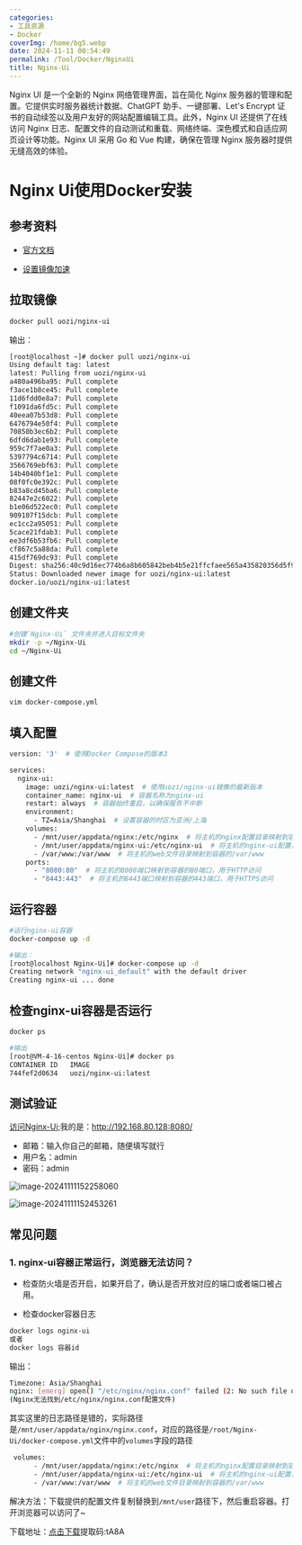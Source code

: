 ```yaml
---
categories:
- 工具资源
- Docker
coverImg: /home/bg5.webp
date: 2024-11-11 00:54:49
permalink: /Tool/Docker/NginxUi
title: Nginx-Ui
---
```

Nginx UI 是一个全新的 Nginx 网络管理界面，旨在简化 Nginx 服务器的管理和配置。它提供实时服务器统计数据、ChatGPT 助手、一键部署、Let's Encrypt 证书的自动续签以及用户友好的网站配置编辑工具。此外，Nginx UI 还提供了在线访问 Nginx 日志、配置文件的自动测试和重载、网络终端、深色模式和自适应网页设计等功能。Nginx UI 采用 Go 和 Vue 构建，确保在管理 Nginx 服务器时提供无缝高效的体验。

<!-- truncate -->

# Nginx Ui使用Docker安装

## 参考资料

- [官方文档](https://nginxui.com/zh_CN/guide/getting-started.html#%E5%AE%89%E8%A3%85)

- [设置镜像加速](https://hydoc.netlify.app/docs/Blog/tutorial/Ruyu-Blog/#112%E8%AE%BE%E7%BD%AE%E5%9B%BD%E5%86%85%E9%95%9C%E5%83%8F)



## 拉取镜像

```bash
docker pull uozi/nginx-ui
```

输出：

```bash
[root@localhost ~]# docker pull uozi/nginx-ui
Using default tag: latest
latest: Pulling from uozi/nginx-ui
a480a496ba95: Pull complete 
f3ace1b8ce45: Pull complete 
11d6fdd0e8a7: Pull complete 
f1091da6fd5c: Pull complete 
40eea07b53d8: Pull complete 
6476794e50f4: Pull complete 
70850b3ec6b2: Pull complete 
6dfd6dab1e93: Pull complete 
959c7f7ae0a3: Pull complete 
5397794c6714: Pull complete 
3566769ebf63: Pull complete 
14b4040bf1e1: Pull complete 
08f0fc0e392c: Pull complete 
b83a8cd45ba6: Pull complete 
82447e2c6022: Pull complete 
b1e06d522ec0: Pull complete 
909107f15dcb: Pull complete 
ec1cc2a95051: Pull complete 
5cace21fdab3: Pull complete 
ee3df6b53fb6: Pull complete 
cf867c5a88da: Pull complete 
415df769dc93: Pull complete 
Digest: sha256:40c9d16ec774b6a8b605842beb4b5e21ffcfaee565a435820356d5f941d730fe
Status: Downloaded newer image for uozi/nginx-ui:latest
docker.io/uozi/nginx-ui:latest
```

## 创建文件夹

```bash
#创建`Nginx-Ui` 文件夹并进入目标文件夹
mkdir -p ~/Nginx-Ui
cd ~/Nginx-Ui
```

## 创建文件

```bash
vim docker-compose.yml
```

## 填入配置

```bash
version: '3'  # 使用Docker Compose的版本3

services:
  nginx-ui:
    image: uozi/nginx-ui:latest  # 使用uozi/nginx-ui镜像的最新版本
    container_name: nginx-ui  # 容器名称为nginx-ui
    restart: always  # 容器始终重启，以确保服务不中断
    environment:
      - TZ=Asia/Shanghai  # 设置容器的时区为亚洲/上海
    volumes:
      - /mnt/user/appdata/nginx:/etc/nginx  # 将主机的nginx配置目录映射到容器的/etc/nginx
      - /mnt/user/appdata/nginx-ui:/etc/nginx-ui  # 将主机的nginx-ui配置目录映射到容器的/etc/nginx-ui
      - /var/www:/var/www  # 将主机的web文件目录映射到容器的/var/www
    ports:
      - "8080:80"  # 将主机的8080端口映射到容器的80端口，用于HTTP访问
      - "8443:443"  # 将主机的8443端口映射到容器的443端口，用于HTTPS访问
```

## 运行容器

```bash
#运行nginx-ui容器
docker-compose up -d

#输出：
[root@localhost Nginx-Ui]# docker-compose up -d
Creating network "nginx-ui_default" with the default driver
Creating nginx-ui ... done
```

## 检查nginx-ui容器是否运行

```bash
docker ps

#输出
[root@VM-4-16-centos Nginx-Ui]# docker ps
CONTAINER ID   IMAGE                                                      COMMAND                   CREATED          STATUS         PORTS                                                                                    NAMES
744fef2d0634   uozi/nginx-ui:latest                                       "/init"                   10 seconds ago   Up 9 seconds   0.0.0.0:8080->80/tcp, :::8080->80/tcp, 0.0.0.0:8443->443/tcp, :::8443->443/tcp           nginx-ui
```

## 测试验证

[访问Nginx-Ui](http://192.168.80.128:8080/);我的是：http://192.168.80.128:8080/

- 邮箱：输入你自己的邮箱，随便填写就行
- 用户名：admin
- 密码：admin

![image-20241111152258060](https://seasir.top/images/image-20241111152258060.png)

![image-20241111152453261](https://seasir.top/images/image-20241111152453261.png)

## 常见问题
### 1. nginx-ui容器正常运行，浏览器无法访问？
- 检查防火墙是否开启，如果开启了，确认是否开放对应的端口或者端口被占用。

- 检查docker容器日志
```bash
docker logs nginx-ui
或者
docker logs 容器id
```
输出：
```bash
Timezone: Asia/Shanghai
nginx: [emerg] open() "/etc/nginx/nginx.conf" failed (2: No such file or directory)
(Nginx无法找到/etc/nginx/nginx.conf配置文件)
```
其实这里的日志路径是错的，实际路径是`/mnt/user/appdata/nginx/nginx.conf`，对应的路径是`/root/Nginx-Ui/docker-compose.yml`文件中的`volumes`字段的路径
```bash
 volumes:
      - /mnt/user/appdata/nginx:/etc/nginx  # 将主机的nginx配置目录映射到容器的/etc/nginx
      - /mnt/user/appdata/nginx-ui:/etc/nginx-ui  # 将主机的nginx-ui配置目录映射到容器的/etc/nginx-ui
      - /var/www:/var/www  # 将主机的web文件目录映射到容器的/var/www
```
解决方法：下载提供的配置文件复制替换到`/mnt/user`路径下，然后重启容器。打开浏览器可以访问了~

下载地址：[点击下载](https://www.123684.com/s/nsg0Vv-IvdJv?)提取码:tA8A
